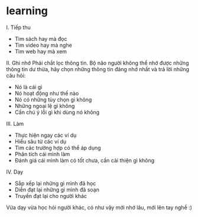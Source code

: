 # learning
I. Tiếp thu
- Tìm sách hay mà đọc
- Tìm video hay mà nghe
- Tìm web hay mà xem

II. Ghi nhớ
Phải chắt lọc thông tin. Bộ não người không thể nhớ được những thông tin dư thừa, hãy chọn những thông tin đáng nhớ nhất và trả lời những câu hỏi:
- Nó là cái gì
- Nó hoạt động như thế nào
- Nó có những tùy chọn gì không
- Những ngoại lệ gì không
- Cần chú ý lỗi gì khi dùng nó không

III. Làm
- Thực hiện ngay các ví dụ
- Hiểu sâu từ các ví dụ
- Tìm các trường hợp có thể áp dụng
- Phân tích cái mình làm
- Đánh giá cái mình làm có tốt chưa, cần cải thiện gì không

IV. Dạy
- Sắp xếp lại những gì mình đã học
- Diễn đạt lại những gì mình đã soạn
- Truyền đạt lại cho người khác


Vừa dạy vừa học hỏi người khác, có như vậy mới nhớ lâu, mới lên tay nghề :)
